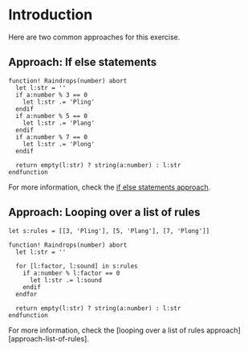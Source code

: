 # Introduction

Here are two common approaches for this exercise.

## Approach: If else statements

```vim
function! Raindrops(number) abort
  let l:str = ''
  if a:number % 3 == 0
    let l:str .= 'Pling'
  endif
  if a:number % 5 == 0
    let l:str .= 'Plang'
  endif
  if a:number % 7 == 0
    let l:str .= 'Plong'
  endif

  return empty(l:str) ? string(a:number) : l:str
endfunction
```

For more information, check the [if else statements approach][approach-if-else-statements].

## Approach: Looping over a list of rules

```vim
let s:rules = [[3, 'Pling'], [5, 'Plang'], [7, 'Plong']]

function! Raindrops(number) abort
  let l:str = ''

  for [l:factor, l:sound] in s:rules
    if a:number % l:factor == 0
      let l:str .= l:sound
    endif
  endfor

  return empty(l:str) ? string(a:number) : l:str
endfunction
```

For more information, check the [looping over a list of rules approach][approach-list-of-rules].


[approach-if-else-statements]: https://exercism.org/tracks/vimscript/exercises/raindrops/approaches/if-else-statements
[approach-boolean-chain]: https://exercism.org/tracks/vimscript/exercises/raindrops/approaches/list-of-rules